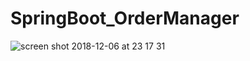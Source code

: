 # SpringBoot_OrderManager
![screen shot 2018-12-06 at 23 17 31](https://user-images.githubusercontent.com/35599620/49649751-b8c49580-fa32-11e8-92bc-2370bf4ec6ad.png)

